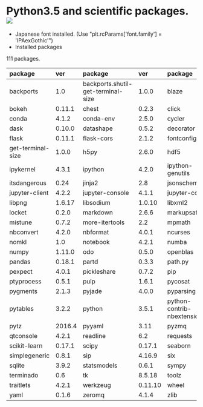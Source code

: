 Python3.5 and scientific packages. [![](https://badge.imagelayers.io/tsutomu7/scientific-python:latest.svg)](https://imagelayers.io/?images=tsutomu7/scientific-python:latest)
======

- Japanese font installed. (Use "plt.rcParams['font.family'] = 'IPAexGothic'")
- Installed packages

111 packages.

package|ver|package|ver|package|ver|package|ver
:--|:--|:--|:--|:--|:--|:--|:--
backports|1.0|backports.shutil-get-terminal-size|1.0.0|blaze|0.10.1|blist|1.3.6|
bokeh|0.11.1|chest|0.2.3|click|6.6|cloudpickle|0.2.1|
conda|4.1.2|conda-env|2.5.0|cycler|0.10.0|cytoolz|0.8.0|
dask|0.10.0|datashape|0.5.2|decorator|4.0.10|entrypoints|0.2|
flask|0.11.1|flask-cors|2.1.2|fontconfig|2.11.1|freetype|2.5.5|
get-terminal-size|1.0.0|h5py|2.6.0|hdf5|1.8.16|heapdict|1.0.0|
ipykernel|4.3.1|ipython|4.2.0|ipython-genutils|0.1.0|ipywidgets|4.1.1|
itsdangerous|0.24|jinja2|2.8|jsonschema|2.5.1|jupyter|1.0.0|
jupyter-client|4.2.2|jupyter-console|4.1.1|jupyter-core|4.1.0|libgfortran|3.0.0|
libpng|1.6.17|libsodium|1.0.10|libxml2|2.9.2|llvmlite|0.11.0|
locket|0.2.0|markdown|2.6.6|markupsafe|0.23|matplotlib|1.5.1|
mistune|0.7.2|more-itertools|2.2|mpmath|0.19|multipledispatch|0.4.8|
nbconvert|4.2.0|nbformat|4.0.1|ncurses|5.9|networkx|1.11|
nomkl|1.0|notebook|4.2.1|numba|0.26.0|numexpr|2.5.2|
numpy|1.11.0|odo|0.5.0|openblas|0.2.14|openssl|1.0.2g|
pandas|0.18.1|partd|0.3.3|path.py|8.2.1|patsy|0.4.1|
pexpect|4.0.1|pickleshare|0.7.2|pip|8.1.2|psutil|4.2.0|
ptyprocess|0.5.1|pulp|1.6.1|pycosat|0.6.1|pycrypto|2.6.1|
pygments|2.1.3|pyjade|4.0.0|pyparsing|2.1.4|pyqt|4.11.4|
pytables|3.2.2|python|3.5.1|python-contrib-nbextensions|alpha|python-dateutil|2.5.3|
pytz|2016.4|pyyaml|3.11|pyzmq|15.2.0|qt|4.8.7|
qtconsole|4.2.1|readline|6.2|requests|2.9.1|ruamel-yaml|0.11.7|
scikit-learn|0.17.1|scipy|0.17.1|seaborn|0.7.0|setuptools|23.0.0|
simplegeneric|0.8.1|sip|4.16.9|six|1.10.0|sqlalchemy|1.0.13|
sqlite|3.9.2|statsmodels|0.6.1|sympy|1.0|tables|3.2.2|
terminado|0.6|tk|8.5.18|toolz|0.8.0|tornado|4.3|
traitlets|4.2.1|werkzeug|0.11.10|wheel|0.29.0|xz|5.0.5|
yaml|0.1.6|zeromq|4.1.4|zlib|1.2.8|
